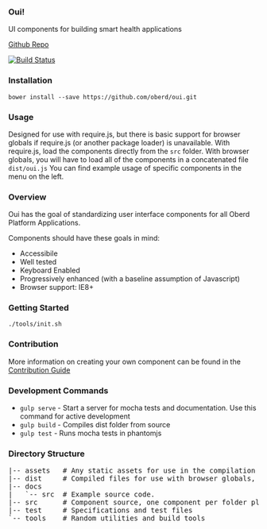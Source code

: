 ### Oui!

UI components for building smart health applications

[Github Repo](https://github.com/oberd/oui)

[![Build Status](https://jenkins.medamine.com/buildStatus/icon?job=oui)](https://jenkins.medamine.com/job/oui/)

### Installation

```
bower install --save https://github.com/oberd/oui.git
```

### Usage

Designed for use with require.js, but there is basic support for browser globals if require.js (or another package loader) is unavailable.  With require.js, load the components directly from the `src` folder.  With browser globals, you will have to load all of the components in a concatenated file `dist/oui.js`  You can find example usage of specific components in the menu on the left.


### Overview

Oui has the goal of standardizing user interface components for all Oberd Platform Applications.

Components should have these goals in mind:

* Accessibile
* Well tested
* Keyboard Enabled
* Progressively enhanced (with a baseline assumption of Javascript)
* Browser support: IE8+

### Getting Started

```
./tools/init.sh
```

### Contribution

More information on creating your own component can be found in the [Contribution Guide](https://github.com/oberd/oui/blob/master/CONTRIBUTION.md)

### Development Commands

* `gulp serve` - Start a server for mocha tests and documentation.  Use this command for active development
* `gulp build` - Compiles dist folder from source
* `gulp test` - Runs mocha tests in phantomjs

### Directory Structure

<pre>
|-- assets   # Any static assets for use in the compilation / build step
|-- dist     # Compiled files for use with browser globals, compiled CSS
|-- docs
|   `-- src  # Example source code.
|-- src      # Component source, one component per folder please.
|-- test     # Specifications and test files
`-- tools    # Random utilities and build tools
</pre>
